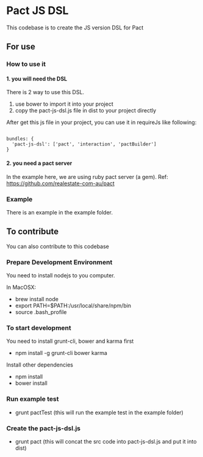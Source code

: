 Pact JS DSL
=========

This codebase is to create the JS version DSL for Pact

For use
-----
### How to use it

#### 1. you will need the DSL
There is 2 way to use this DSL.

1. use bower to import it into your project
2. copy the pact-js-dsl.js file in dist to your project directly

After get this js file in your project, you can use it in requireJs like following:

<pre><code>
bundles: {
  'pact-js-dsl': ['pact', 'interaction', 'pactBuilder']
}
</code></pre>

#### 2. you need a pact server

In the example here, we are using ruby pact server (a gem). 
Ref: https://github.com/realestate-com-au/pact 

### Example

There is an example in the example folder.  

To contribute
-----
You can also contribute to this codebase

### Prepare Development Environment

You need to install nodejs to you computer.

In MacOSX:

- brew install node
- export PATH=$PATH:/usr/local/share/npm/bin
- source .bash_profile

### To start development

You need to install grunt-cli, bower and karma first

- npm install -g grunt-cli bower karma

Install other dependencies

- npm install
- bower install

### Run example test

- grunt pactTest (this will run the example test in the example folder)

### Create the pact-js-dsl.js

- grunt pact (this will concat the src code into pact-js-dsl.js and put it into dist)
